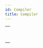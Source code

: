 ```yaml
---
id: Compiler
title: Compiler
---
```

||
|---|
|[<!-- INCLUDE #_command_.Compile project.Syntax -->](../../commands-legacy/compile-project)<br/><!-- INCLUDE #_command_.Compile project.Summary -->|
|[<!-- INCLUDE #_command_.IDLE.Syntax -->](../../commands-legacy/idle)<br/><!-- INCLUDE #_command_.IDLE.Summary -->|
